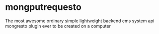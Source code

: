 # mongputrequesto
The most awesome ordinary simple lightweight backend cms system api mongresto plugin ever to be created on a computer
